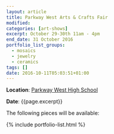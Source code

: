 ```yaml
---
layout: article
title: Parkway West Arts & Crafts Fair
modified:
categories: [art-shows]
excerpt: October 29-30th 11am - 4pm
end_date: 31 October 2016
portfolio_list_groups:
  - mosaics
  - jewelry
  - ceramics
tags: []
date: 2016-10-11T05:03:51+01:00
---
```


**Location**: [Parkway West High School](https://goo.gl/maps/ePTnCeVELDF2)

**Date**: {{page.excerpt}}

The following pieces will be available:

{% include portfolio-list.html %}
